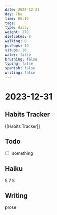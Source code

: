 ```yaml
---
date: 2024-12-31
day: Thu
time: 08:19
tags: 
type: daily
weight: 270
dietcokes: 8
walking: 0
pushups: 10
situps: 10
water: false
brushing: false
typing: false
spanish: false
writing: false
---
```

# 2023-12-31

## Habits Tracker
[[Habits Tracker]]

## Todo
- [ ] something 
## Haiku
5
7
5
## Writing
prose